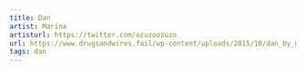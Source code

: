 ```yaml
---
title: Dan
artist: Marina
artisturl: https://twitter.com/ozuzoozuzo
url: https://www.drugsandwires.fail/wp-content/uploads/2015/10/dan_by_marina.png
tags: dan
---
```

